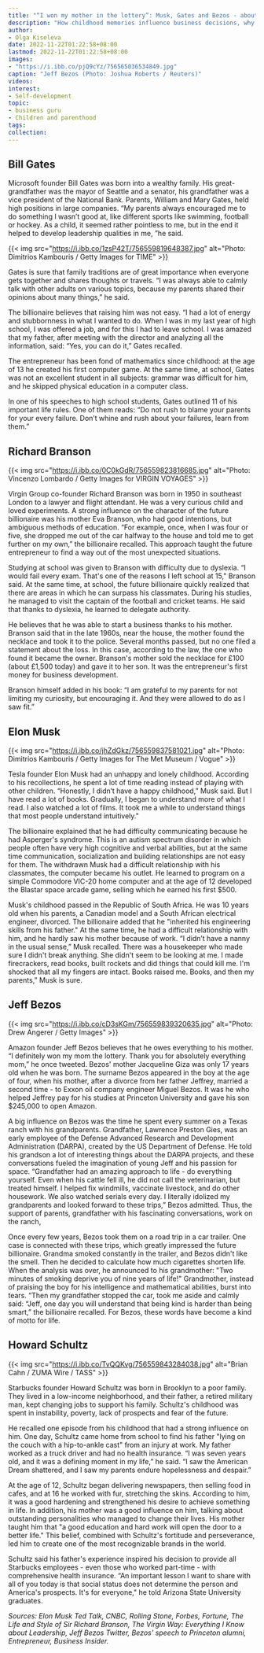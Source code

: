 ```yaml
---
title: "“I won my mother in the lottery”: Musk, Gates and Bezos - about their childhood experiences"
description: "How childhood memories influence business decisions, why encourage kids to do what they can't do, and how books can be the best educator - in a selection of quotes from Elon Musk, Jeff Bezos, Richard Branson and other entrepreneurs."
author: 
- Olga Kiseleva
date: 2022-11-22T01:22:58+08:00
lastmod: 2022-11-22T01:22:58+08:00
images: 
- "https://i.ibb.co/pjQ9cYz/756565036534849.jpg"
caption: "Jeff Bezos (Photo: Joshua Roberts / Reuters)"
videos:
interest:
- Self-development
topic:
- business guru
- Children and parenthood
tags:
collection:
---
```


Bill Gates
----------

Microsoft founder Bill Gates was born into a wealthy family. His great-grandfather was the mayor of Seattle and a senator, his grandfather was a vice president of the National Bank. Parents, William and Mary Gates, held high positions in large companies. “My parents always encouraged me to do something I wasn’t good at, like different sports like swimming, football or hockey. As a child, it seemed rather pointless to me, but in the end it helped to develop leadership qualities in me, ”he said.

{{< img src="https://i.ibb.co/1zsP42T/756559819648387.jpg" alt="Photo: Dimitrios Kambouris / Getty Images for TIME" >}}

Gates is sure that family traditions are of great importance when everyone gets together and shares thoughts or travels. “I was always able to calmly talk with other adults on various topics, because my parents shared their opinions about many things,” he said.

The billionaire believes that raising him was not easy. “I had a lot of energy and stubbornness in what I wanted to do. When I was in my last year of high school, I was offered a job, and for this I had to leave school. I was amazed that my father, after meeting with the director and analyzing all the information, said: “Yes, you can do it,” Gates recalled.

The entrepreneur has been fond of mathematics since childhood: at the age of 13 he created his first computer game. At the same time, at school, Gates was not an excellent student in all subjects: grammar was difficult for him, and he skipped physical education in a computer class.

In one of his speeches to high school students, Gates outlined 11 of his important life rules. One of them reads: “Do not rush to blame your parents for your every failure. Don’t whine and rush about your failures, learn from them.”

Richard Branson
---------------

{{< img src="https://i.ibb.co/0C0kGdR/756559823816685.jpg" alt="Photo: Vincenzo Lombardo / Getty Images for VIRGIN VOYAGES" >}}

Virgin Group co-founder Richard Branson was born in 1950 in southeast London to a lawyer and flight attendant. He was a very curious child and loved experiments. A strong influence on the character of the future billionaire was his mother Eva Branson, who had good intentions, but ambiguous methods of education. “For example, once, when I was four or five, she dropped me out of the car halfway to the house and told me to get further on my own,” the billionaire recalled. This approach taught the future entrepreneur to find a way out of the most unexpected situations.

Studying at school was given to Branson with difficulty due to dyslexia. “I would fail every exam. That's one of the reasons I left school at 15," Branson said. At the same time, at school, the future billionaire quickly realized that there are areas in which he can surpass his classmates. During his studies, he managed to visit the captain of the football and cricket teams. He said that thanks to dyslexia, he learned to delegate authority.

He believes that he was able to start a business thanks to his mother. Branson said that in the late 1960s, near the house, the mother found the necklace and took it to the police. Several months passed, but no one filed a statement about the loss. In this case, according to the law, the one who found it became the owner. Branson's mother sold the necklace for £100 (about £1,500 today) and gave it to her son. It was the entrepreneur's first money for business development.

Branson himself added in his book: “I am grateful to my parents for not limiting my curiosity, but encouraging it. And they were allowed to do as I saw fit.”

Elon Musk
---------

{{< img src="https://i.ibb.co/jhZdGkz/756559837581021.jpg" alt="Photo: Dimitrios Kambouris / Getty Images for The Met Museum / Vogue" >}}

Tesla founder Elon Musk had an unhappy and lonely childhood. According to his recollections, he spent a lot of time reading instead of playing with other children. “Honestly, I didn’t have a happy childhood,” Musk said. But I have read a lot of books. Gradually, I began to understand more of what I read. I also watched a lot of films. It took me a while to understand things that most people understand intuitively."

The billionaire explained that he had difficulty communicating because he had Asperger's syndrome. This is an autism spectrum disorder in which people often have very high cognitive and verbal abilities, but at the same time communication, socialization and building relationships are not easy for them. The withdrawn Musk had a difficult relationship with his classmates, the computer became his outlet. He learned to program on a simple Commodore VIC-20 home computer and at the age of 12 developed the Blastar space arcade game, selling which he earned his first $500.

Musk's childhood passed in the Republic of South Africa. He was 10 years old when his parents, a Canadian model and a South African electrical engineer, divorced. The billionaire added that he "inherited his engineering skills from his father." At the same time, he had a difficult relationship with him, and he hardly saw his mother because of work. “I didn’t have a nanny in the usual sense,” Musk recalled. There was a housekeeper who made sure I didn't break anything. She didn't seem to be looking at me. I made firecrackers, read books, built rockets and did things that could kill me. I'm shocked that all my fingers are intact. Books raised me. Books, and then my parents,” Musk is sure.

Jeff Bezos
----------

{{< img src="https://i.ibb.co/cD3sKGm/756559839320635.jpg" alt="Photo: Drew Angerer / Getty Images" >}}

Amazon founder Jeff Bezos believes that he owes everything to his mother. “I definitely won my mom the lottery. Thank you for absolutely everything mom,” he once tweeted. Bezos' mother Jacqueline Giza was only 17 years old when he was born. The surname Bezos appeared in the boy at the age of four, when his mother, after a divorce from her father Jeffrey, married a second time - to Exxon oil company engineer Miguel Bezos. It was he who helped Jeffrey pay for his studies at Princeton University and gave his son $245,000 to open Amazon.

A big influence on Bezos was the time he spent every summer on a Texas ranch with his grandparents. Grandfather, Lawrence Preston Gies, was an early employee of the Defense Advanced Research and Development Administration (DARPA), created by the US Department of Defense. He told his grandson a lot of interesting things about the DARPA projects, and these conversations fueled the imagination of young Jeff and his passion for space. “Grandfather had an amazing approach to life - do everything yourself. Even when his cattle fell ill, he did not call the veterinarian, but treated himself. I helped fix windmills, vaccinate livestock, and do other housework. We also watched serials every day. I literally idolized my grandparents and looked forward to these trips,” Bezos admitted. Thus, the support of parents, grandfather with his fascinating conversations, work on the ranch,

Once every few years, Bezos took them on a road trip in a car trailer. One case is connected with these trips, which greatly impressed the future billionaire. Grandma smoked constantly in the trailer, and Bezos didn't like the smell. Then he decided to calculate how much cigarettes shorten life. When the analysis was over, he announced to his grandmother: "Two minutes of smoking deprive you of nine years of life!" Grandmother, instead of praising the boy for his intelligence and mathematical abilities, burst into tears. “Then my grandfather stopped the car, took me aside and calmly said: “Jeff, one day you will understand that being kind is harder than being smart,” the billionaire recalled. For Bezos, these words have become a kind of motto for life.

Howard Schultz
--------------

{{< img src="https://i.ibb.co/TvQQKvg/756559843284038.jpg" alt="Brian Cahn / ZUMA Wire / TASS" >}}

Starbucks founder Howard Schultz was born in Brooklyn to a poor family. They lived in a low-income neighborhood, and their father, a retired military man, kept changing jobs to support his family. Schultz's childhood was spent in instability, poverty, lack of prospects and fear of the future.

He recalled one episode from his childhood that had a strong influence on him. One day, Schultz came home from school to find his father "lying on the couch with a hip-to-ankle cast" from an injury at work. My father worked as a truck driver and had no health insurance. “I was seven years old, and it was a defining moment in my life,” he said. “I saw the American Dream shattered, and I saw my parents endure hopelessness and despair.”

At the age of 12, Schultz began delivering newspapers, then selling food in cafes, and at 16 he worked with fur, stretching the skins. According to him, it was a good hardening and strengthened his desire to achieve something in life. In addition, his mother was a good influence on him, talking about outstanding personalities who managed to change their lives. His mother taught him that "a good education and hard work will open the door to a better life." This belief, combined with Schultz's fortitude and perseverance, led him to create one of the most recognizable brands in the world.

Schultz said his father's experience inspired his decision to provide all Starbucks employees - even those who worked part-time - with comprehensive health insurance. “An important lesson I want to share with all of you today is that social status does not determine the person and America's prospects. It's for everyone," he told Arizona State University graduates.

_Sources: Elon Musk Ted Talk, CNBC, Rolling Stone, Forbes, Fortune, The Life and Style of Sir Richard Branson, The Virgin Way: Everything I Know about Leadership, Jeff Bezos Twitter, Bezos' speech to Princeton alumni, Entrepreneur, Business Insider._
